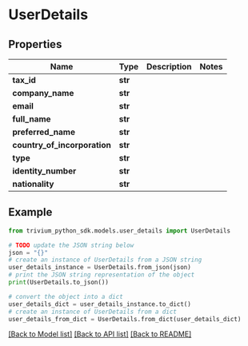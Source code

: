 # UserDetails


## Properties

Name | Type | Description | Notes
------------ | ------------- | ------------- | -------------
**tax_id** | **str** |  | 
**company_name** | **str** |  | 
**email** | **str** |  | 
**full_name** | **str** |  | 
**preferred_name** | **str** |  | 
**country_of_incorporation** | **str** |  | 
**type** | **str** |  | 
**identity_number** | **str** |  | 
**nationality** | **str** |  | 

## Example

```python
from trivium_python_sdk.models.user_details import UserDetails

# TODO update the JSON string below
json = "{}"
# create an instance of UserDetails from a JSON string
user_details_instance = UserDetails.from_json(json)
# print the JSON string representation of the object
print(UserDetails.to_json())

# convert the object into a dict
user_details_dict = user_details_instance.to_dict()
# create an instance of UserDetails from a dict
user_details_from_dict = UserDetails.from_dict(user_details_dict)
```
[[Back to Model list]](../README.md#documentation-for-models) [[Back to API list]](../README.md#documentation-for-api-endpoints) [[Back to README]](../README.md)


